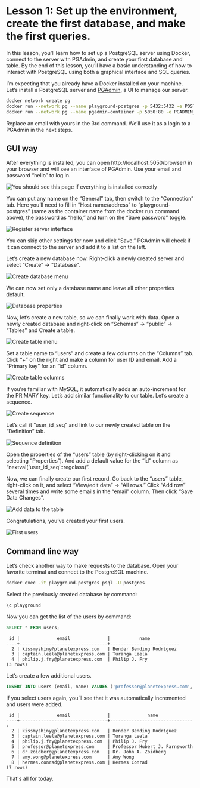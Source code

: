 # Lesson 1: Set up the environment, create the first database, and make the first queries.

In this lesson, you’ll learn how to set up a PostgreSQL server using Docker, connect to the server with PGAdmin,
and create your first database and table. By the end of this lesson, you’ll have a basic understanding of how to
interact with PostgreSQL using both a graphical interface and SQL queries.

I’m expecting that you already have a Docker installed on your machine. Let’s install a PostgreSQL server and
[PGAdmin](https://pgadmin.org/), a UI to manage our server.

```bash
docker network create pg
docker run --network pg --name playground-postgres -p 5432:5432 -e POSTGRES_PASSWORD=hello -d postgres
docker run --network pg --name pgadmin-container -p 5050:80 -e PGADMIN_DEFAULT_EMAIL=artem@veikus.com -e PGADMIN_DEFAULT_PASSWORD=hello -d dpage/pgadmin4
```

Replace an email with yours in the 3rd command. We’ll use it as a login to a PGAdmin in the next steps.

## GUI way

After everything is installed, you can open http://localhost:5050/browser/ in your browser and will see an interface
of PGAdmin. Use your email and password “hello” to log in.

![You should see this page if everything is installed correctly](images/001/PGAdmin.png)

You can put any name on the “General” tab, then switch to the “Connection” tab. Here you’ll need to fill
in “Host name/address” to “playground-postgres” (same as the container name from the docker run command above),
the password as “hello,” and turn on the “Save password” toggle.

![Register server interface](images/001/Register-server.png)

You can skip other settings for now and click “Save.”
PGAdmin will check if it can connect to the server and add it to a list on the left.

Let’s create a new database now. Right-click a newly created server and select “Create” → “Database”.

![Create database menu](images/001/Create-database.png)

We can now set only a database name and leave all other properties default.

![Database properties](images/001/Create-database-properties.png)

Now, let’s create a new table, so we can finally work with data. Open a newly created database and right-click
on “Schemas” → “public” -> “Tables” and Create a table.

![Create table menu](images/001/Create-table.png)

Set a table name to “users” and create a few columns on the “Columns” tab. Click “+” on the right and make a column
for user ID and email. Add a “Primary key” for an “id” column.

![Create table columns](images/001/Create-table-columns.png)

If you’re familiar with MySQL, it automatically adds an auto-increment for the PRIMARY key.
Let’s add similar functionality to our table. Let’s create a sequence.

![Create sequence](images/001/Create-sequence.png)

Let’s call it “user_id_seq” and link to our newly created table on the “Definition” tab.

![Sequence definition](images/001/Sequence-definition.png)

Open the properties of the “users” table (by right-clicking on it and selecting “Properties”).
And add a default value for the “id” column as “nextval('user_id_seq'::regclass)”.

Now, we can finally create our first record. Go back to the “users” table, right-click on it,
and select “View/edit data” → “All rows.” Click “Add row” several times and write some emails in the “email” column.
Then click “Save Data Changes”.

![Add data to the table](images/001/Add-data-to-the-table.png)

Congratulations, you’ve created your first users.

![First users](images/001/First-users.png)

## Command line way

Let’s check another way to make requests to the database. Open your favorite terminal and connect to
the PostgreSQL machine.

```bash
docker exec -it playground-postgres psql -U postgres
```

Select the previously created database by command:

```sql 
\c playground
```

Now you can get the list of the users by command:

```sql
SELECT * FROM users;
```

```text
 id |              email              |           name
----+---------------------------------+--------------------------
  2 | kissmyshiny@planetexpress.com   | Bender Bending Rodríguez
  3 | captain.leela@planetexpress.com | Turanga Leela
  4 | philip.j.fry@planetexpress.com  | Philip J. Fry
(3 rows)
```

Let’s create a few additional users.

```sql
INSERT INTO users (email, name) VALUES ('professor@planetexpress.com', 'Professor Hubert J. Farnsworth'), ('dr.zoidberg@planetexpress.com', 'Dr. John A. Zoidberg'), ('amy.wong@planetexpress.com', 'Amy Wong'), ('hermes.conrad@planetexpress.com', 'Hermes Conrad');
```

If you select users again, you’ll see that it was automatically incremented and users were added.

```text
 id |              email              |              name
----+---------------------------------+--------------------------------
  2 | kissmyshiny@planetexpress.com   | Bender Bending Rodríguez
  3 | captain.leela@planetexpress.com | Turanga Leela
  4 | philip.j.fry@planetexpress.com  | Philip J. Fry
  5 | professor@planetexpress.com     | Professor Hubert J. Farnsworth
  6 | dr.zoidberg@planetexpress.com   | Dr. John A. Zoidberg
  7 | amy.wong@planetexpress.com      | Amy Wong
  8 | hermes.conrad@planetexpress.com | Hermes Conrad
(7 rows)
```

That's all for today.